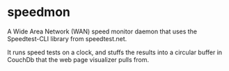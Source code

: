 # speedmon

A Wide Area Network (WAN) speed monitor daemon that uses the Speedtest-CLI library from speedtest.net.

It runs speed tests on a clock, and stuffs the results into a circular buffer in CouchDb that the web page visualizer pulls from.

